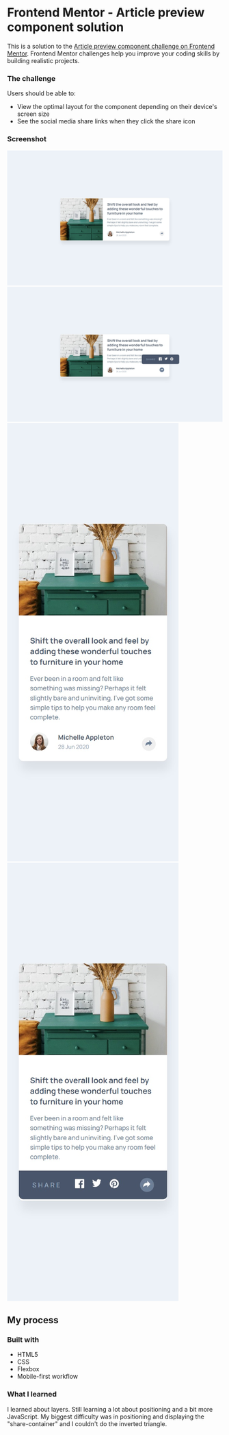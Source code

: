 # Frontend Mentor - Article preview component solution

This is a solution to the [Article preview component challenge on Frontend Mentor](https://www.frontendmentor.io/challenges/article-preview-component-dYBN_pYFT). Frontend Mentor challenges help you improve your coding skills by building realistic projects. 

### The challenge

Users should be able to:

- View the optimal layout for the component depending on their device's screen size
- See the social media share links when they click the share icon

### Screenshot

![](./images/my_screenshot1.jpg)
![](./images/my_screenshot2.jpg)
![](./images/my_screenshot3.jpg)
![](./images/my_screenshot4.jpg)


## My process

### Built with

- HTML5 
- CSS 
- Flexbox
- Mobile-first workflow

### What I learned

I learned about layers. Still learning a lot about positioning and a bit more JavaScript. My biggest difficulty was in positioning and displaying the "share-container" and I couldn't do the inverted triangle.


